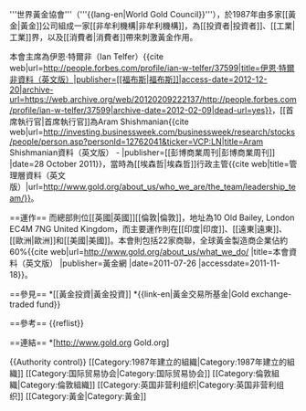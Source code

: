 '''世界黃金協會'''（'''{{lang-en|World Gold Council}}'''），於1987年由多家[[黃金|黃金]]公司組成一家[[非牟利機構|非牟利機構]]，為[[投資者|投資者]]、[[工業|工業]]界，以及[[消費者|消費者]]帶來刺激黃金作用。

本會主席為伊恩·特爾非（Ian Telfer）<ref>{{cite web|url=http://people.forbes.com/profile/ian-w-telfer/37599|title=伊恩·特爾非資料（英文版）|publisher=[[福布斯|福布斯]]|access-date=2012-12-20|archive-url=https://web.archive.org/web/20120209222137/http://people.forbes.com/profile/ian-w-telfer/37599|archive-date=2012-02-09|dead-url=yes}}</ref>，[[首席執行官|首席執行官]]為Aram Shishmanian<ref>{{cite web|url=http://investing.businessweek.com/businessweek/research/stocks/people/person.asp?personId=12762041&ticker=VCP:LN|title=Aram Shishmanian資料（英文版） - |publisher=[[彭博商業周刊|彭博商業周刊]] |date=28 October 2011}}</ref>，當時為[[埃森哲|埃森哲]]行政主管<ref>{{cite web|title=管理層資料（英文版）|url=http://www.gold.org/about_us/who_we_are/the_team/leadership_team/}}</ref>。

==運作==
而總部則位[[英國|英國]][[倫敦|倫敦]]，地址為10 Old Bailey, London EC4M 7NG United Kingdom，而主要運作則在[[印度|印度]]、[[遠東|遠東]]、[[歐洲|歐洲]]和[[美國|美國]]。本會則包括22家商聯，全球黃金製造商企業佔約60%<ref>{{cite web|url=http://www.gold.org/about_us/what_we_do/ |title=本會資料（英文版） |publisher=黃金網 |date=2011-07-26 |accessdate=2011-11-18}}</ref>。

==參見==
*[[黃金投資|黃金投資]]
*{{link-en|黃金交易所基金|Gold exchange-traded fund}}

==參考==
{{reflist}}

==連結==
*[http://www.gold.org Gold.org]

{{Authority control}}
[[Category:1987年建立的組織|Category:1987年建立的組織]]
[[Category:国际贸易协会|Category:国际贸易协会]]
[[Category:倫敦組織|Category:倫敦組織]]
[[Category:英国非营利组织|Category:英国非营利组织]]
[[Category:黃金|Category:黃金]]